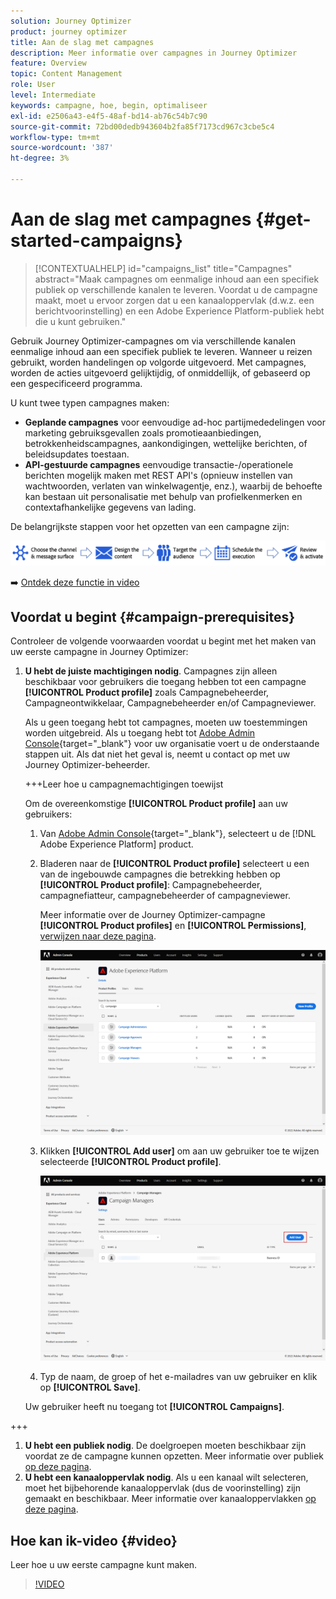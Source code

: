 ```yaml
---
solution: Journey Optimizer
product: journey optimizer
title: Aan de slag met campagnes
description: Meer informatie over campagnes in Journey Optimizer
feature: Overview
topic: Content Management
role: User
level: Intermediate
keywords: campagne, hoe, begin, optimaliseer
exl-id: e2506a43-e4f5-48af-bd14-ab76c54b7c90
source-git-commit: 72bd00dedb943604b2fa85f7173cd967c3cbe5c4
workflow-type: tm+mt
source-wordcount: '387'
ht-degree: 3%

---
```


# Aan de slag met campagnes {#get-started-campaigns}

>[!CONTEXTUALHELP]
>id="campaigns_list"
>title="Campagnes"
>abstract="Maak campagnes om eenmalige inhoud aan een specifiek publiek op verschillende kanalen te leveren. Voordat u de campagne maakt, moet u ervoor zorgen dat u een kanaaloppervlak (d.w.z. een berichtvoorinstelling) en een Adobe Experience Platform-publiek hebt die u kunt gebruiken."

Gebruik Journey Optimizer-campagnes om via verschillende kanalen eenmalige inhoud aan een specifiek publiek te leveren. Wanneer u reizen gebruikt, worden handelingen op volgorde uitgevoerd. Met campagnes, worden de acties uitgevoerd gelijktijdig, of onmiddellijk, of gebaseerd op een gespecificeerd programma.

U kunt twee typen campagnes maken:

* **Geplande campagnes** voor eenvoudige ad-hoc partijmededelingen voor marketing gebruiksgevallen zoals promotieaanbiedingen, betrokkenheidscampagnes, aankondigingen, wettelijke berichten, of beleidsupdates toestaan.
* **API-gestuurde campagnes** eenvoudige transactie-/operationele berichten mogelijk maken met REST API&#39;s (opnieuw instellen van wachtwoorden, verlaten van winkelwagentje, enz.), waarbij de behoefte kan bestaan uit personalisatie met behulp van profielkenmerken en contextafhankelijke gegevens van lading.

De belangrijkste stappen voor het opzetten van een campagne zijn:

![](assets/create-campaign-process.png)

➡️ [Ontdek deze functie in video](#video)

## Voordat u begint {#campaign-prerequisites}

Controleer de volgende voorwaarden voordat u begint met het maken van uw eerste campagne in Journey Optimizer:

1. **U hebt de juiste machtigingen nodig**. Campagnes zijn alleen beschikbaar voor gebruikers die toegang hebben tot een campagne **[!UICONTROL Product profile]** zoals Campagnebeheerder, Campagneontwikkelaar, Campagnebeheerder en/of Campagneviewer.

   Als u geen toegang hebt tot campagnes, moeten uw toestemmingen worden uitgebreid. Als u toegang hebt tot [Adobe Admin Console](https://adminconsole.adobe.com/){target="_blank"} voor uw organisatie voert u de onderstaande stappen uit. Als dat niet het geval is, neemt u contact op met uw Journey Optimizer-beheerder.

   +++Leer hoe u campagnemachtigingen toewijst

   Om de overeenkomstige **[!UICONTROL Product profile]** aan uw gebruikers:

   1. Van [Adobe Admin Console](https://adminconsole.adobe.com/){target="_blank"}, selecteert u de [!DNL Adobe Experience Platform] product.

   1. Bladeren naar de **[!UICONTROL Product profile]** selecteert u een van de ingebouwde campagnes die betrekking hebben op **[!UICONTROL Product profile]**: Campagnebeheerder, campagnefiatteur, campagnebeheerder of campagneviewer.

      Meer informatie over de Journey Optimizer-campagne **[!UICONTROL Product profiles]** en **[!UICONTROL Permissions]**, [verwijzen naar deze pagina](../administration/ootb-product-profiles.md).

      ![](assets/do-not-localize/admin_1.png)

   1. Klikken **[!UICONTROL Add user]** om aan uw gebruiker toe te wijzen selecteerde **[!UICONTROL Product profile]**.

      ![](assets/do-not-localize/admin_2.png)

   1. Typ de naam, de groep of het e-mailadres van uw gebruiker en klik op **[!UICONTROL Save]**.

   Uw gebruiker heeft nu toegang tot **[!UICONTROL Campaigns]**.

+++

1. **U hebt een publiek nodig**. De doelgroepen moeten beschikbaar zijn voordat ze de campagne kunnen opzetten. Meer informatie over publiek [op deze pagina](../audience/about-audiences.md).
1. **U hebt een kanaaloppervlak nodig**. Als u een kanaal wilt selecteren, moet het bijbehorende kanaaloppervlak (dus de voorinstelling) zijn gemaakt en beschikbaar. Meer informatie over kanaaloppervlakken [op deze pagina](../configuration/channel-surfaces.md).

## Hoe kan ik-video {#video}

Leer hoe u uw eerste campagne kunt maken.

>[!VIDEO](https://video.tv.adobe.com/v/346680?quality=12)
